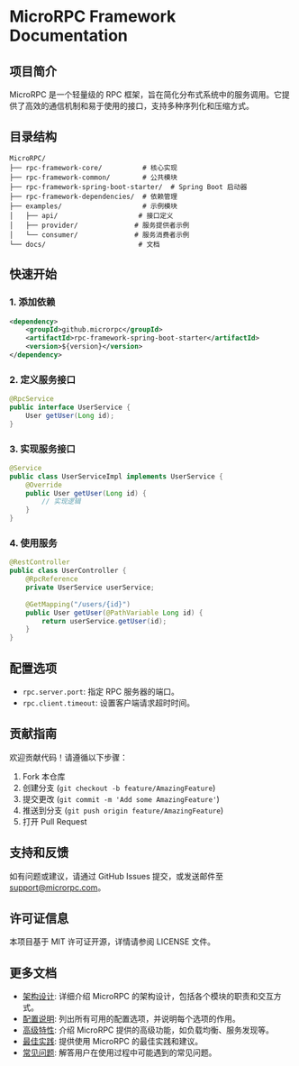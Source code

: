 # MicroRPC Framework Documentation

## 项目简介
MicroRPC 是一个轻量级的 RPC 框架，旨在简化分布式系统中的服务调用。它提供了高效的通信机制和易于使用的接口，支持多种序列化和压缩方式。

## 目录结构

```
MicroRPC/
├── rpc-framework-core/          # 核心实现
├── rpc-framework-common/        # 公共模块
├── rpc-framework-spring-boot-starter/  # Spring Boot 启动器
├── rpc-framework-dependencies/  # 依赖管理
├── examples/                    # 示例模块
│   ├── api/                    # 接口定义
│   ├── provider/              # 服务提供者示例
│   └── consumer/              # 服务消费者示例
└── docs/                       # 文档
```

## 快速开始

### 1. 添加依赖

```xml
<dependency>
    <groupId>github.microrpc</groupId>
    <artifactId>rpc-framework-spring-boot-starter</artifactId>
    <version>${version}</version>
</dependency>
```

### 2. 定义服务接口

```java
@RpcService
public interface UserService {
    User getUser(Long id);
}
```

### 3. 实现服务接口

```java
@Service
public class UserServiceImpl implements UserService {
    @Override
    public User getUser(Long id) {
        // 实现逻辑
    }
}
```

### 4. 使用服务

```java
@RestController
public class UserController {
    @RpcReference
    private UserService userService;
    
    @GetMapping("/users/{id}")
    public User getUser(@PathVariable Long id) {
        return userService.getUser(id);
    }
}
```

## 配置选项
- `rpc.server.port`: 指定 RPC 服务器的端口。
- `rpc.client.timeout`: 设置客户端请求超时时间。

## 贡献指南
欢迎贡献代码！请遵循以下步骤：
1. Fork 本仓库
2. 创建分支 (`git checkout -b feature/AmazingFeature`)
3. 提交更改 (`git commit -m 'Add some AmazingFeature'`)
4. 推送到分支 (`git push origin feature/AmazingFeature`)
5. 打开 Pull Request

## 支持和反馈
如有问题或建议，请通过 GitHub Issues 提交，或发送邮件至 support@microrpc.com。

## 许可证信息
本项目基于 MIT 许可证开源，详情请参阅 LICENSE 文件。

## 更多文档

- [架构设计](./architecture.md): 详细介绍 MicroRPC 的架构设计，包括各个模块的职责和交互方式。
- [配置说明](./configuration.md): 列出所有可用的配置选项，并说明每个选项的作用。
- [高级特性](./advanced-features.md): 介绍 MicroRPC 提供的高级功能，如负载均衡、服务发现等。
- [最佳实践](./best-practices.md): 提供使用 MicroRPC 的最佳实践和建议。
- [常见问题](./faq.md): 解答用户在使用过程中可能遇到的常见问题。 